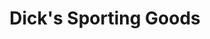 ---
title: "Dick's Sporting Goods"
url: /atlanta/dicks-sporting-goods-mount-vernon-highway/
shop: sports
---